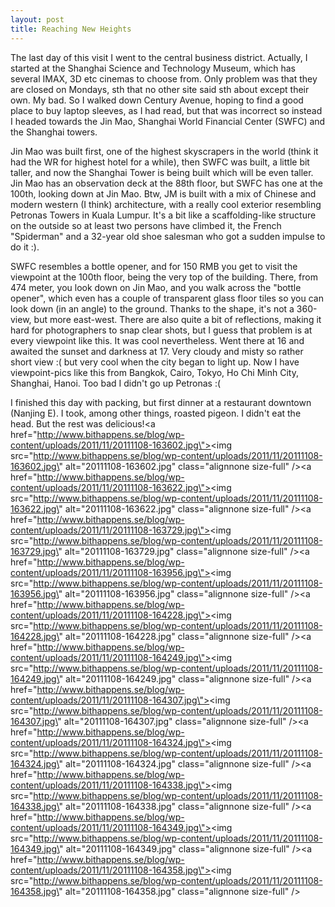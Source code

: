 ```yaml
---
layout: post
title: Reaching New Heights
---
```


The last day of this visit I went to the central business district. Actually, I started at the Shanghai Science and Technology Museum, which has several IMAX, 3D etc cinemas to choose from. Only problem was that they are closed on Mondays, sth that no other site said sth about except their own. My bad. So I walked down Century Avenue, hoping to find a good place to buy laptop sleeves, as I had read, but that was incorrect so instead I headed towards the Jin Mao, Shanghai World Financial Center (SWFC) and the Shanghai towers.

<!--more-->









Jin Mao was built first, one of the highest skyscrapers in the world (think it had the WR for highest hotel for a while), then SWFC was built, a little bit taller, and now the Shanghai Tower is being built which will be even taller. Jin Mao has an observation deck at the 88th floor, but SWFC has one at the 100th, looking down at Jin Mao. Btw, JM is built with a mix of Chinese and modern western (I think) architecture, with a really cool exterior resembling Petronas Towers in Kuala Lumpur. It\'s a bit like a scaffolding-like structure on the outside so at least two persons have climbed it, the French \"Spiderman\" and a 32-year old shoe salesman who got a sudden impulse to do it :).

SWFC resembles a bottle opener, and for 150 RMB you get to visit the viewpoint at the 100th floor, being the very top of the building. There, from 474 meter, you look down on Jin Mao, and you walk across the \"bottle opener\", which even has a couple of transparent glass floor tiles so you can look down (in an angle) to the ground. Thanks to the shape, it\'s not a 360-view, but more east-west. There are also quite a bit of reflections, making it hard for photographers to snap clear shots, but I guess that problem is at every viewpoint like this. It was cool nevertheless. Went there at 16 and awaited the sunset and darkness at 17. Very cloudy and misty so rather short view :( but very cool when the city began to light up. Now I have viewpoint-pics like this from Bangkok, Cairo, Tokyo, Ho Chi Minh City, Shanghai, Hanoi. Too bad I didn\'t go up Petronas :(

I finished this day with packing, but first dinner at a restaurant downtown (Nanjing E). I took, among other things, roasted pigeon. I didn\'t eat the head. But the rest was delicious!<a href=\"http://www.bithappens.se/blog/wp-content/uploads/2011/11/20111108-163602.jpg\"><img src=\"http://www.bithappens.se/blog/wp-content/uploads/2011/11/20111108-163602.jpg\" alt=\"20111108-163602.jpg\" class=\"alignnone size-full\" /></a><a href=\"http://www.bithappens.se/blog/wp-content/uploads/2011/11/20111108-163622.jpg\"><img src=\"http://www.bithappens.se/blog/wp-content/uploads/2011/11/20111108-163622.jpg\" alt=\"20111108-163622.jpg\" class=\"alignnone size-full\" /></a><a href=\"http://www.bithappens.se/blog/wp-content/uploads/2011/11/20111108-163729.jpg\"><img src=\"http://www.bithappens.se/blog/wp-content/uploads/2011/11/20111108-163729.jpg\" alt=\"20111108-163729.jpg\" class=\"alignnone size-full\" /></a><a href=\"http://www.bithappens.se/blog/wp-content/uploads/2011/11/20111108-163956.jpg\"><img src=\"http://www.bithappens.se/blog/wp-content/uploads/2011/11/20111108-163956.jpg\" alt=\"20111108-163956.jpg\" class=\"alignnone size-full\" /></a><a href=\"http://www.bithappens.se/blog/wp-content/uploads/2011/11/20111108-164228.jpg\"><img src=\"http://www.bithappens.se/blog/wp-content/uploads/2011/11/20111108-164228.jpg\" alt=\"20111108-164228.jpg\" class=\"alignnone size-full\" /></a><a href=\"http://www.bithappens.se/blog/wp-content/uploads/2011/11/20111108-164249.jpg\"><img src=\"http://www.bithappens.se/blog/wp-content/uploads/2011/11/20111108-164249.jpg\" alt=\"20111108-164249.jpg\" class=\"alignnone size-full\" /></a><a href=\"http://www.bithappens.se/blog/wp-content/uploads/2011/11/20111108-164307.jpg\"><img src=\"http://www.bithappens.se/blog/wp-content/uploads/2011/11/20111108-164307.jpg\" alt=\"20111108-164307.jpg\" class=\"alignnone size-full\" /></a><a href=\"http://www.bithappens.se/blog/wp-content/uploads/2011/11/20111108-164324.jpg\"><img src=\"http://www.bithappens.se/blog/wp-content/uploads/2011/11/20111108-164324.jpg\" alt=\"20111108-164324.jpg\" class=\"alignnone size-full\" /></a><a href=\"http://www.bithappens.se/blog/wp-content/uploads/2011/11/20111108-164338.jpg\"><img src=\"http://www.bithappens.se/blog/wp-content/uploads/2011/11/20111108-164338.jpg\" alt=\"20111108-164338.jpg\" class=\"alignnone size-full\" /></a><a href=\"http://www.bithappens.se/blog/wp-content/uploads/2011/11/20111108-164349.jpg\"><img src=\"http://www.bithappens.se/blog/wp-content/uploads/2011/11/20111108-164349.jpg\" alt=\"20111108-164349.jpg\" class=\"alignnone size-full\" /></a><a href=\"http://www.bithappens.se/blog/wp-content/uploads/2011/11/20111108-164358.jpg\"><img src=\"http://www.bithappens.se/blog/wp-content/uploads/2011/11/20111108-164358.jpg\" alt=\"20111108-164358.jpg\" class=\"alignnone size-full\" /></a>